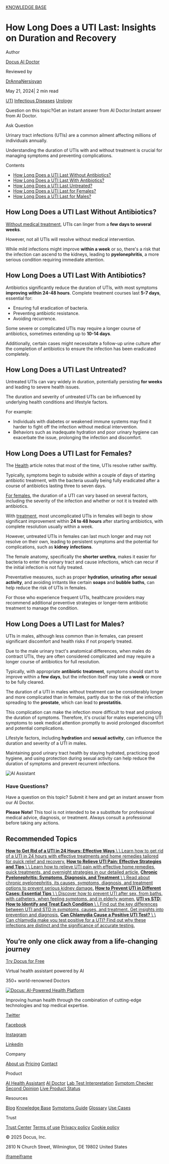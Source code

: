 [KNOWLEDGE BASE](https://docus.ai/knowledge-base)

# How Long Does a UTI Last: Insights on Duration and Recovery

Author

[Docus AI Doctor](https://docus.ai/ai-doctor)

Reviewed by

[DrAnnaNersisyan](https://docus.ai/author/dr-anna-nersisyan)

May 21, 2024\| 2 min read

[UTI](https://docus.ai/tags/uti) [Infectious Diseases](https://docus.ai/tags/infectious-diseases) [Urology](https://docus.ai/tags/urology)

Question on this topic?Get an instant answer from AI Doctor.Instant answer from AI Doctor.

Ask Question

Urinary tract infections (UTIs) are a common ailment affecting millions of individuals annually.

Understanding the duration of UTIs with and without treatment is crucial for managing symptoms and preventing complications.

Contents

- [How Long Does a UTI Last Without Antibiotics?](https://docus.ai/knowledge-base/how-long-does-a-uti-last#how-long-does-a-uti-last-without-antibiotics)
- [How Long Does a UTI Last With Antibiotics?](https://docus.ai/knowledge-base/how-long-does-a-uti-last#how-long-does-a-uti-last-with-antibiotics)
- [How Long Does a UTI Last Untreated?](https://docus.ai/knowledge-base/how-long-does-a-uti-last#how-long-does-a-uti-last-untreated)
- [How Long Does a UTI Last for Females?](https://docus.ai/knowledge-base/how-long-does-a-uti-last#how-long-does-a-uti-last-for-females)
- [How Long Does a UTI Last for Males?](https://docus.ai/knowledge-base/how-long-does-a-uti-last#how-long-does-a-uti-last-for-males)

## How Long Does a UTI Last Without Antibiotics?

[Without medical treatment](https://docus.ai/knowledge-base/get-rid-of-uti-in-24-hours#how-to-get-rid-of-a-uti-in-24-hours-without-antibiotics), UTIs can linger from a **few days to several weeks**.

However, not all UTIs will resolve without medical intervention.

While mild infections might improve **within a week** or so, there's a risk that the infection can ascend to the kidneys, leading to **pyelonephritis**, a more serious condition requiring immediate attention.

## How Long Does a UTI Last With Antibiotics?

Antibiotics significantly reduce the duration of UTIs, with most symptoms **improving within 24-48 hours**. Complete treatment courses last **5-7 days**, essential for:

- Ensuring full eradication of bacteria.
- Preventing antibiotic resistance.
- Avoiding recurrence.

Some severe or complicated UTIs may require a longer course of antibiotics, sometimes extending up to **10-14 days**.

Additionally, certain cases might necessitate a follow-up urine culture after the completion of antibiotics to ensure the infection has been eradicated completely.

## How Long Does a UTI Last Untreated?

Untreated UTIs can vary widely in duration, potentially persisting **for weeks** and leading to severe health issues.

The duration and severity of untreated UTIs can be influenced by underlying health conditions and lifestyle factors.

For example:

- Individuals with diabetes or weakened immune systems may find it harder to fight off the infection without medical intervention.
- Behaviors such as inadequate hydration and poor urinary hygiene can exacerbate the issue, prolonging the infection and discomfort.

## How Long Does a UTI Last for Females?

The [Health](https://www.health.com/condition/uti/how-long-does-a-uti-typically-last#:~:text=Most%20of%20the%20time%2C%20UTIs,for%20three%20to%20seven%20days.) article notes that most of the time, UTIs resolve rather swiftly.

Typically, symptoms begin to subside within a couple of days of starting antibiotic treatment, with the bacteria usually being fully eradicated after a course of antibiotics lasting three to seven days.

[For females](https://docus.ai/symptoms-guide/stabbing-pain-in-pelvic-area-in-females#common-causes-of-pelvic-pain), the duration of a UTI can vary based on several factors, including the severity of the infection and whether or not it is treated with antibiotics.

With [treatment](https://docus.ai/knowledge-base/how-to-relieve-uti-pain), most uncomplicated UTIs in females will begin to show significant improvement within **24 to 48 hours** after starting antibiotics, with complete resolution usually within a week.

However, untreated UTIs in females can last much longer and may not resolve on their own, leading to persistent symptoms and the potential for complications, such as **kidney** **infections**.

The female anatomy, specifically the **shorter** **urethra**, makes it easier for bacteria to enter the urinary tract and cause infections, which can recur if the initial infection is not fully treated.

Preventative measures, such as proper **hydration**, **urinating** **after** **sexual** **activity**, and avoiding irritants like certain **soaps** and **bubble** **baths**, can help reduce the risk of UTIs in females.

For those who experience frequent UTIs, healthcare providers may recommend additional preventive strategies or longer-term antibiotic treatment to manage the condition.

## How Long Does a UTI Last for Males?

UTIs in males, although less common than in females, can present significant discomfort and health risks if not properly treated.

Due to the male urinary tract's anatomical differences, when males do contract UTIs, they are often considered complicated and may require a longer course of antibiotics for full resolution.

Typically, with appropriate **antibiotic** **treatment**, symptoms should start to improve within a **few days**, but the infection itself may take a **week** or more to be fully cleared.

The duration of a UTI in males without treatment can be considerably longer and more complicated than in females, partly due to the risk of the infection spreading to the **prostate**, which can lead to **prostatitis**.

This complication can make the infection more difficult to treat and prolong the duration of symptoms. Therefore, it's crucial for males experiencing UTI symptoms to seek medical attention promptly to avoid prolonged discomfort and potential complications.

Lifestyle factors, including **hydration** and **sexual** **activity**, can influence the duration and severity of a UTI in males.

Maintaining good urinary tract health by staying hydrated, practicing good hygiene, and using protection during sexual activity can help reduce the duration of symptoms and prevent recurrent infections.

![AI Assistant](https://docus.ai/images/small-assistant.png)

### Have Questions?

Have a question on this topic? Submit it here and get an instant answer from our AI Doctor.

**Please Note!** This tool is not intended to be a substitute for professional medical advice, diagnosis, or treatment. Always consult a professional before taking any actions.

## Recommended Topics

[**How to Get Rid of a UTI in 24 Hours: Effective Ways** \\
\\
Learn how to get rid of a UTI in 24 hours with effective treatments and home remedies tailored for quick relief and recovery.](https://docus.ai/knowledge-base/get-rid-of-uti-in-24-hours) [**How to Relieve UTI Pain: Effective Strategies and Tips** \\
\\
Learn how to relieve UTI pain with effective home remedies, quick treatments, and overnight strategies in our detailed article.](https://docus.ai/knowledge-base/how-to-relieve-uti-pain) [**Chronic Pyelonephritis: Symptoms, Diagnosis, and Treatment** \\
\\
Read about chronic pyelonephritis, its causes, symptoms, diagnosis, and treatment options to prevent serious kidney damage.](https://docus.ai/knowledge-base/chronic-pyelonephritis) [**How to Prevent UTI in Different Cases: Essential Tips** \\
\\
Discover how to prevent UTI after sex, from baths, with catheters, when feeling symptoms, and in elderly women.](https://docus.ai/knowledge-base/how-to-prevent-uti) [**UTI vs STD: How to Identify and Treat Each Condition** \\
\\
Find out the key differences between UTI and STD in symptoms, causes, and treatment. Get insights into prevention and diagnosis.](https://docus.ai/knowledge-base/uti-vs-std) [**Can Chlamydia Cause a Positive UTI Test?** \\
\\
Can chlamydia make you test positive for a UTI? Find out why these infections are distinct and the significance of accurate testing.](https://docus.ai/knowledge-base/can-chlamydia-cause-positive-uti-test)

## You’re only one click away from a life-changing journey

[Try Docus for Free](https://my.docus.ai/auth/signup)

Virtual health assistant powered by AI

350+ world-renowned Doctors

[![Docus: AI-Powered Health Platform](https://docus.ai/docus-dark-logo.svg)](https://docus.ai/)

Improving human health through the combination of cutting-edge technologies and top medical expertise.

[Twitter](https://twitter.com/docus_ai)

[Facebook](https://www.facebook.com/docusai)

[Instagram](https://www.instagram.com/docus.ai/)

[Linkedin](https://www.linkedin.com/company/docusai/)

Company

[About us](https://docus.ai/about-us) [Pricing](https://docus.ai/pricing) [Contact](https://docus.ai/contact)

Product

[AI Health Assistant](https://docus.ai/ai-health-assistant) [AI Doctor](https://docus.ai/ai-doctor) [Lab Test Interpretation](https://docus.ai/lab-test-interpretation) [Symptom Checker](https://docus.ai/symptom-checker) [Second Opinion](https://docus.ai/second-opinion) [Live Product Status](https://docus.statuspage.io/)

Resources

[Blog](https://docus.ai/blog) [Knowledge Base](https://docus.ai/knowledge-base) [Symptoms Guide](https://docus.ai/symptoms-guide) [Glossary](https://docus.ai/glossary) [Use Cases](https://docus.ai/use-cases)

Trust

[Trust Center](https://trust.docus.ai/) [Terms of use](https://docus.ai/terms-of-use) [Privacy policy](https://docus.ai/privacy-policy) [Cookie policy](https://docus.ai/cookie-policy)

© 2025 Docus, Inc.

2810 N Church Street, Wilmington, DE 19802 United States

[iframe](https://td.doubleclick.net/td/ga/rul?tid=G-C1NR4HEC74&gacid=294355107.1741381267&gtm=45je5362v874030715z8849365654za200zb849365654&dma=0&gcs=G1--&gcd=13l3l3R3l5l1&npa=0&pscdl=noapi&aip=1&fledge=1&frm=0&tag_exp=102067808~102482433~102539968~102587591~102640600~102717422~102788824&z=1170122004)[iframe](https://td.doubleclick.net/td/rul/11076298198?random=1741381266804&cv=11&fst=1741381266804&fmt=3&bg=ffffff&guid=ON&async=1&gtm=45je5362v874030715z8849365654za200zb849365654&gcd=13l3l3R3l5l1&dma=0&tag_exp=102067808~102482433~102539968~102587591~102640600~102717422~102788824&u_w=1280&u_h=1024&url=https%3A%2F%2Fdocus.ai%2Fknowledge-base%2Fhow-long-does-a-uti-last&hn=www.googleadservices.com&frm=0&tiba=How%20Long%20Does%20a%20UTI%20Last%3A%20Insights%20on%20Duration%20and%20Recovery&npa=0&pscdl=noapi&auid=1170499124.1741381267&uaa=&uab=&uafvl=&uamb=0&uam=&uap=&uapv=&uaw=0&fledge=1&data=event%3Dgtag.config)